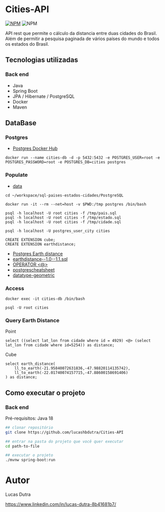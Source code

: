 # Cities-API
[![NPM](https://img.shields.io/npm/l/react)](https://github.com/lucashbdutra/Cities-API/blob/main/LICENSE) ![NPM](https://img.shields.io/github/repo-size/lucashbdutra/Cities-API)

API rest que permite o cálculo da distancia entre duas cidades do Brasil. Além de permitir a pesquisa paginada de vários países do mundo e todos os estados do Brasil.

## Tecnologias utilizadas
### Back end

- Java
- Spring Boot
- JPA / Hibernate / PostgreSQL
- Docker
- Maven

## DataBase

### Postgres

* [Postgres Docker Hub](https://hub.docker.com/_/postgres)

```shell script
docker run --name cities-db -d -p 5432:5432 -e POSTGRES_USER=root -e POSTGRES_PASSWORD=root -e POSTGRES_DB=cities postgres
```

### Populate

* [data](https://github.com/chinnonsantos/sql-paises-estados-cidades/tree/master/PostgreSQL)

```shell script
cd ~/workspace/sql-paises-estados-cidades/PostgreSQL

docker run -it --rm --net=host -v $PWD:/tmp postgres /bin/bash

psql -h localhost -U root cities -f /tmp/pais.sql
psql -h localhost -U root cities -f /tmp/estado.sql
psql -h localhost -U root cities -f /tmp/cidade.sql

psql -h localhost -U postgres_user_city cities

CREATE EXTENSION cube; 
CREATE EXTENSION earthdistance;
```

* [Postgres Earth distance](https://www.postgresql.org/docs/current/earthdistance.html)
* [earthdistance--1.0--1.1.sql](https://github.com/postgres/postgres/blob/master/contrib/earthdistance/earthdistance--1.0--1.1.sql)
* [OPERATOR <@>](https://github.com/postgres/postgres/blob/master/contrib/earthdistance/earthdistance--1.1.sql)
* [postgrescheatsheet](https://postgrescheatsheet.com/#/tables)
* [datatype-geometric](https://www.postgresql.org/docs/current/datatype-geometric.html)

### Access

```shell script
docker exec -it cities-db /bin/bash

psql -U root cities
```

### Query Earth Distance

Point
```roomsql
select ((select lat_lon from cidade where id = 4929) <@> (select lat_lon from cidade where id=5254)) as distance;
```

Cube
```roomsql
select earth_distance(
    ll_to_earth(-21.95840072631836,-47.98820114135742), 
    ll_to_earth(-22.01740074157715,-47.88600158691406)
) as distance;
```

## Como executar o projeto

### Back end
Pré-requisitos: Java 18

```bash
## clonar repositório
git clone https://github.com/lucashbdutra/Cities-API

## entrar na pasta do projeto que você quer executar
cd path-to-file

## executar o projeto
./mvnw spring-boot:run
```

# Autor

Lucas Dutra

https://www.linkedin.com/in/lucas-dutra-8b41681b7/
